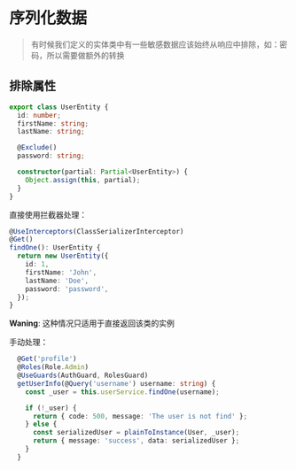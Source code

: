 # 序列化数据

> 有时候我们定义的实体类中有一些敏感数据应该始终从响应中排除，如：密码，所以需要做额外的转换

## 排除属性

```typescript
export class UserEntity {
  id: number;
  firstName: string;
  lastName: string;

  @Exclude()
  password: string;

  constructor(partial: Partial<UserEntity>) {
    Object.assign(this, partial);
  }
}
```

直接使用拦截器处理：

```typescript
@UseInterceptors(ClassSerializerInterceptor)
@Get()
findOne(): UserEntity {
  return new UserEntity({
    id: 1,
    firstName: 'John',
    lastName: 'Doe',
    password: 'password',
  });
}
```

**Waning**: 这种情况只适用于直接返回该类的实例

手动处理：

```typescript
  @Get('profile')
  @Roles(Role.Admin)
  @UseGuards(AuthGuard, RolesGuard)
  getUserInfo(@Query('username') username: string) {
    const _user = this.userService.findOne(username);

    if (!_user) {
      return { code: 500, message: 'The user is not find' };
    } else {
      const serializedUser = plainToInstance(User, _user);
      return { message: 'success', data: serializedUser };
    }
  }
```
